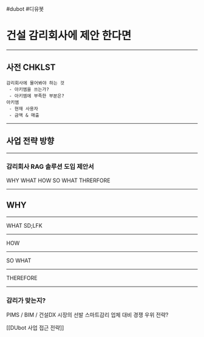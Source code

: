 #dubot #디유봇

# 건설 감리회사에 제안 한다면
***
## 사전 CHKLST
	감리회사에 물어봐야 하는 것
	 - 아키엠을 쓰는가?
	 - 아키엠에 부족한 부분은?
	아키엠
	 - 현재 사용자 
	 - 금액 & 매출

***
## 사업 전략 방향
***
### 감리회사 RAG 솔루션 도입 제안서
 WHY
 WHAT
 HOW
 SO WHAT
 THRERFORE
 ***
WHY 
 - 
___
 
WHAT
SD;LFK
***
 HOW
 ***
 SO WHAT
 ***
 THEREFORE

***
### 감리가 맞는지?
PIMS / BIM / 건설DX 시장의 
선발 스마트감리 업체 대비 경쟁 우위 전략?

[[DUbot 사업 접근 전략]]
 